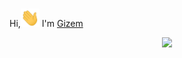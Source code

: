 # <h1 align="center">
 Hi,<img src="https://raw.githubusercontent.com/ABSphreak/ABSphreak/master/gifs/Hi.gif" width="30px" />
 I'm <a href="https://tonynguyenit18.github.io/">Gizem<a>
</h1>
<p align="center">
    <img width="200" src="https://camo.githubusercontent.com/6607041227d81f650340ff070cc2843518acad359b57e5bb054a9fb7127aa041/68747470733a2f2f63646e2e6472696262626c652e636f6d2f75736572732f323634363432332f73637265656e73686f74732f353530373139362f636f6d70757465722e676966">
</p>
